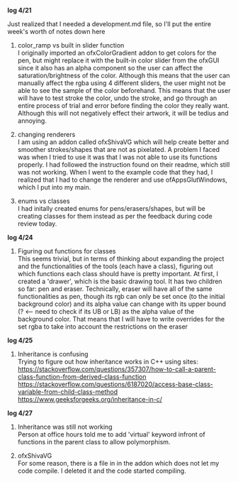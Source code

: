 **log 4/21**    

Just realized that I needed a development.md file, so I'll put the entire week's worth of notes down here

1. color_ramp vs built in slider function  
  I originally imported an ofxColorGradient addon to get colors for the pen, but might replace it with the built-in color slider from the ofxGUI since it also has an alpha component so the user can affect the saturation/brightness of the color.  Although this means that the user can manually affect the rgba using 4 different sliders, the user might not be able to see the sample of the color beforehand.  This means that the user will have to test stroke the color, undo the stroke, and go through an entire process of trial and error before finding the color they really want.  Although this will not negatively effect their artwork, it will be tedius and annoying.

2. changing renderers  
  I am using an addon called ofxShivaVG which will help create better and smoother strokes/shapes that are not as pixelated.  A problem I faced was when I tried to use it was that I was not able to use its functions properly.  I had followed the instruction found on their readme, which still was not working.  When I went to the example code that they had, I realized that I had to change the renderer and use ofAppsGlutWindows, which I put into my main.
 
3. enums vs classes  
  I had initally created enums for pens/erasers/shapes, but will be creating classes for them instead as per the feedback during code review today.

**log 4/24**  
1. Figuring out functions for classes  
  This seems trivial, but in terms of thinking about expanding the project and the functionalities of the tools (each have a class), figuring out which functions each class should have is pretty important.  At first, I created a 'drawer', which is the basic drawing tool.  It has two children so far: pen and eraser.  Technically, eraser will have all of the same functionalities as pen, though its rgb can only be set once (to the initial background color) and its alpha value can change with its upper bound (? <-- need to check if its UB or LB) as the alpha value of the background color. That means that I will have to write overrides for the set rgba to take into account the restrictions on the eraser 

**log 4/25**
1. Inheritance is confusing  
  Trying to figure out how inheritance works in C++ using sites:
  https://stackoverflow.com/questions/357307/how-to-call-a-parent-class-function-from-derived-class-function
  https://stackoverflow.com/questions/6187020/access-base-class-variable-from-child-class-method
  https://www.geeksforgeeks.org/inheritance-in-c/
  
**log 4/27**
1. Inheritance was still not working  
  Person at office hours told me to add 'virtual' keyword infront of functions in the parent class to allow polymorphism.  
  
2. ofxShivaVG  
  For some reason, there is a file in in the addon which does not let my code compile.  I deleted it and the code started compiling.
